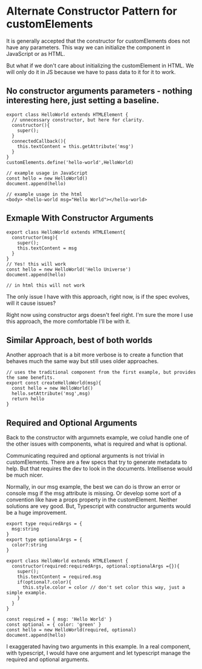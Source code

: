 # Alternate Constructor Pattern for customElements

It is generally accepted that the constructor for customElements does not have any parameters.
This way we can initialize the component in JavaScript or as HTML.

But what if we don't care about initializing the customElement in HTML. We will only do it in JS because we have 
to pass data to it for it to work.

## No constructor arguments parameters - nothing interesting here, just setting a baseline.
```
export class HelloWorld extends HTMLElement {
  // unnecessary constructor, but here for clarity.
  constructor(){
    super();
  }
  connectedCallback(){
    this.textContent = this.getAttribute('msg')
  }
}
customElements.define('hello-world',HelloWorld)

// example usage in JavaScript
const hello = new HelloWorld()
document.append(hello)

// example usage in the html
<body> <hello-world msg="Hello World"></hello-world>
```

## Exmaple With Constructor Arguments
```
export class HelloWorld extends HTMLElement{
  constructor(msg){
    super();
    this.textContent = msg
  }
}
// Yes! this will work
const hello = new HelloWorld('Hello Universe')
document.append(hello)

// in html this will not work
```

The only issue I have with this approach, right now, is if the spec evolves, will it cause issues?

Right now using constructor args doesn't feel right. I'm sure the more I use this approach, the more comfortable I'll be with it.

## Similar Approach, best of both worlds
Another approach that is a bit more verbose is to create a function that behaves much the same way but still uses older approaches.

```
// uses the traditional component from the first example, but provides the same benefits.
export const createHelloWorld(msg){
  const hello = new HelloWorld()
  hello.setAttribute('msg',msg)
  return hello
}
```

## Required and Optional Arguments 

Back to the constructor with argumnets example, we colud handle one of the other issues with components, what is required and what is optional.

Communicating required and optional arguments is not trivial in customElements. There are a few specs that try to generate metadata to help. But that requires the dev to look in the documents. Intellisense would be much nicer.

Normally, in our msg example, the best we can do is throw an error or console msg if the msg attribute is missing. Or develop some sort of a convention like have a props property in the customElement. Neither solutions are vey good. But, Typescript with constructor arguments would be a huge improvement.

```
export type requiredArgs = {
  msg:string
}
export type optionalArgs = {
  color?:string
}

export class HelloWorld extends HTMLElement {
  constructor(required:requiredArgs, optional:optionalArgs ={}){
    super();
    this.textContent = required.msg
    if(optional?.color){
      this.style.color = color // don't set color this way, just a simple example.
    }
  }
}

const required = { msg: 'Hello World' }
const optional = { color: 'green' }
const hello = new HelloWorld(required, optional)
document.append(hello)

```

I exaggerated having two arguments in this example. In a real component, with typescript, I would have one argument and let typescript manage the required and optional arguments. 
 
